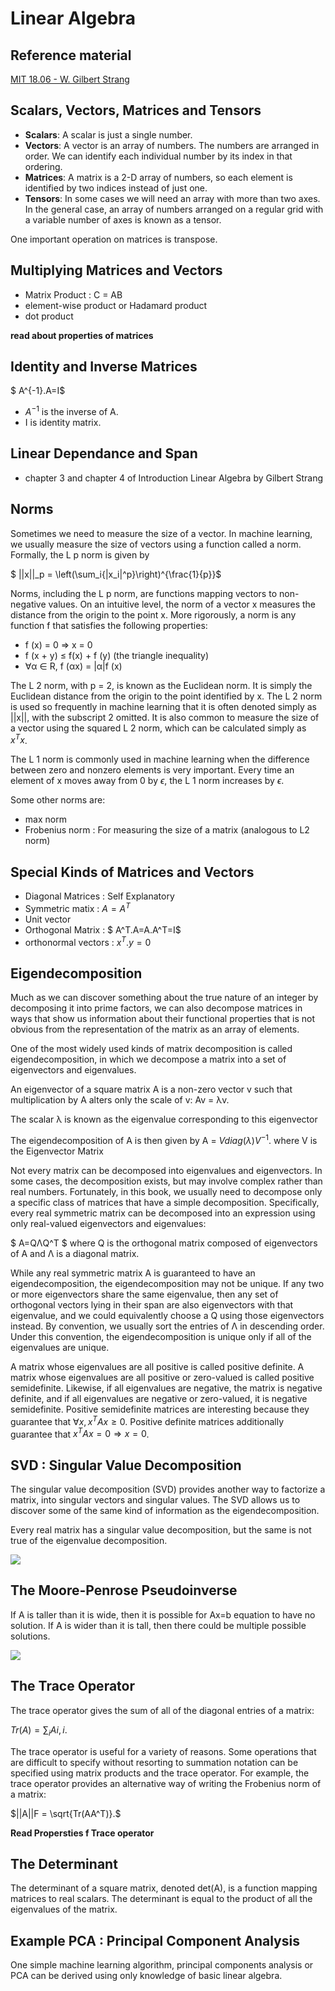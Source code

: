 # Linear Algebra

## Reference material
[MIT 18.06 - W. Gilbert Strang](https://www.youtube.com/playlist?list=PLE7DDD91010BC51F8)

## Scalars, Vectors, Matrices and Tensors

- __Scalars__: A scalar is just a single number.
- __Vectors__: A vector is an array of numbers. The numbers are arranged in order. We can identify each individual number by its index in that ordering.
- __Matrices__: A matrix is a 2-D array of numbers, so each element is identified by two indices instead of just one. 
- __Tensors__: In some cases we will need an array with more than two axes. In the general case, an array of numbers arranged on a regular grid with a variable number of axes is known as a tensor.

One important operation on matrices is transpose.



## Multiplying Matrices and Vectors

- Matrix Product : C = AB
- element-wise product or Hadamard product
- dot product

__read about properties of matrices__

## Identity and Inverse Matrices

$ A^{-1}.A=I$

- $A^{-1}$ is the inverse of A.
- I is identity matrix.

## Linear Dependance and Span

- chapter 3 and chapter 4 of Introduction Linear Algebra by Gilbert Strang

## Norms

Sometimes we need to measure the size of a vector. In machine learning, we usually
measure the size of vectors using a function called a norm. Formally, the L
p norm
is given by

$ ||x||_p = \left(\sum_i{|x_i|^p}\right)^{\frac{1}{p}}$

Norms, including the L
p norm, are functions mapping vectors to non-negative
values. On an intuitive level, the norm of a vector x measures the distance from
the origin to the point x. More rigorously, a norm is any function f that satisfies
the following properties:
- f (x) = 0 ⇒ x = 0
- f (x + y) ≤ f(x) + f (y) (the triangle inequality)
- ∀α ∈ R, f (αx) = |α|f (x)


The L
2 norm, with p = 2, is known as the Euclidean norm. It is simply the
Euclidean distance from the origin to the point identified by x. The L
2 norm is
used so frequently in machine learning that it is often denoted simply as ||x||, with
the subscript 2 omitted. It is also common to measure the size of a vector using
the squared L
2 norm, which can be calculated simply as $x^Tx$.



The L
1 norm is commonly used in machine learning when the difference between
zero and nonzero elements is very important. Every time an element of x moves
away from 0 by $\epsilon$, the L
1 norm increases by $\epsilon$.

Some other norms are:
- max norm
- Frobenius norm : For measuring the size of a matrix (analogous to L2 norm)



## Special Kinds of Matrices and Vectors

- Diagonal Matrices : Self Explanatory
- Symmetric matix : $A=A^T$
- Unit vector
- Orthogonal Matrix : $ A^T.A=A.A^T=I$
- orthonormal vectors : $x^T.y=0$


## Eigendecomposition

Much as we can discover something about the true nature of an integer by
decomposing it into prime factors, we can also decompose matrices in ways that
show us information about their functional properties that is not obvious from the
representation of the matrix as an array of elements.

One of the most widely used kinds of matrix decomposition is called eigendecomposition, in which we decompose a matrix into a set of eigenvectors and
eigenvalues.


An eigenvector of a square matrix A is a non-zero vector v such that multiplication by A alters only the scale of v:
Av = λv.

The scalar λ is known as the eigenvalue corresponding to this eigenvector

The eigendecomposition of A is then given by
A = $V diag(λ)V^{−1}$.
where V is the Eigenvector Matrix

Not every matrix can be decomposed into eigenvalues and eigenvectors. In some cases, the decomposition exists, but may involve complex rather than real numbers. Fortunately, in this book, we usually need to decompose only a specific class of
matrices that have a simple decomposition. Specifically, every real symmetric
matrix can be decomposed into an expression using only real-valued eigenvectors
and eigenvalues:

$ A=QΛQ^T $
where Q is the orthogonal matrix composed of eigenvectors of A and Λ is a diagonal matrix.

While any real symmetric matrix A is guaranteed to have an eigendecomposition, the eigendecomposition may not be unique. If any two or more eigenvectors
share the same eigenvalue, then any set of orthogonal vectors lying in their span
are also eigenvectors with that eigenvalue, and we could equivalently choose a Q
using those eigenvectors instead. By convention, we usually sort the entries of Λ
in descending order. Under this convention, the eigendecomposition is unique only
if all of the eigenvalues are unique.

A matrix whose eigenvalues are all positive is called positive definite. A
matrix whose eigenvalues are all positive or zero-valued is called positive semidefinite. Likewise, if all eigenvalues are negative, the matrix is negative definite, and
if all eigenvalues are negative or zero-valued, it is negative semidefinite. Positive
semidefinite matrices are interesting because they guarantee that $∀x, x^TAx ≥ 0$. Positive definite matrices additionally guarantee that $x^TAx = 0 ⇒ x = 0$.

## SVD : Singular Value Decomposition

The singular value decomposition (SVD) provides another way to factorize
a matrix, into singular vectors and singular values. The SVD allows us to
discover some of the same kind of information as the eigendecomposition.

Every real matrix has a singular value
decomposition, but the same is not true of the eigenvalue decomposition.

![](img/la.PNG)

## The Moore-Penrose Pseudoinverse

If A is taller than it is wide, then it is possible for Ax=b equation to have
no solution. If A is wider than it is tall, then there could be multiple possible
solutions.

![](img/la2.PNG)

## The Trace Operator

The trace operator gives the sum of all of the diagonal entries of a matrix:

$Tr(A) =\sum_iAi,i$.


The trace operator is useful for a variety of reasons. Some operations that are
difficult to specify without resorting to summation notation can be specified using matrix products and the trace operator. For example, the trace operator provides
an alternative way of writing the Frobenius norm of a matrix:

$||A||F = \sqrt{Tr(AA^T)}.$

__Read Propersties f Trace operator__

## The Determinant

The determinant of a square matrix, denoted det(A), is a function mapping
matrices to real scalars. The determinant is equal to the product of all the
eigenvalues of the matrix.


## Example PCA : Principal Component Analysis

One simple machine learning algorithm, principal components analysis or PCA
can be derived using only knowledge of basic linear algebra.

